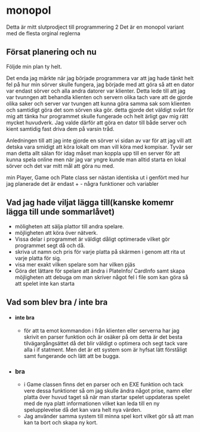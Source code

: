 # monopol
Detta är mitt slutprodject till programmering 2
Det är en monopol variant med de flesta orginal reglerna

## Försat planering och nu

Följde min plan ty helt.

Det enda jag märkte när jag började programmera var att jag hade tänkt helt fel på hur min sörver skulle fungera,
jag började med att göra så att en dator var endast sörver och alla andra datorer var klienter. Detta lede till att jag var tvunngen att behandla klienten
och servern olika tach vare att de gjorde olika saker och server var tvungen att kunna göra samma sak som klienten och samtidigt göra det som sörven ska gör.
detta gjorde det väldigt svårt för mig att tänka hur programmet skulle fungerade och helt ärligt gav mig rätt mycket huvudverk. Jag valde därför att göra en dator till både server och kient samtidig fast driva dem på varsin tråd.

Anledningen till att jag inte gjorde en sörver vi sidan av var för att jag vill att detska vara smidigt att köra lokalt om man vill köra med kompisar. Tyvär ser man detta allt sälan för idag måset man koppla upp till en server för att kunna spela online men när jag var yngre kunde man alltid starta en lokal sörver och det var mitt mål att göra nu med.


min Player, Game och Plate class ser nästan identiska ut i genfört med hur jag planerade det är endast + - några funktioner och variabler


## Vad jag hade viljat lägga till(kanske komemr lägga till unde sommarlåvet)
+ möligheten att sälja plattor till andra spelare.
+ möjligheten att köra över nätverk.
+ Vissa delar i programmet är väldigt dåligt optimerade vilket gör programmet segt då och då.
+ skriva ut namn och pris för varje platta på skärmen i genom att rita ut varje platta för sig.
+ visa mer exakt vilken spelare som har vilken pjäs
+ Göra det lättare för spelare att ändra i PlateInfo/ CardInfo samt skapa möjligheten att debuga om man skriver något fel i file som kan göra så att spelet inte kan starta

## Vad som blev bra / inte bra

* #### inte bra
  * för att ta emot kommandon i från klienten eller serverna har jag skrivit en parser funktion och är osäker på om detta är det besta tilvägargångsättet då det blir väldigt o optimera och segt tack vare alla i if statment. Men det är ett system som är hyfsat lätt förståligt samt fungerande och lätt att be bugga.
  
* ### bra
  * i Game classen finns det en parser och en EXE funktion och tack vere dessa funktioner så om jag skulle ändra något prise, namn eller platta över huvud taget så när man startar spelet uppdateras spelet med de nya platt informationen vilket kan leda till en ny spelupplevelse då det kan vara helt nya värden.
  * Jag använder samma system till minna spel kort vilket gör så att man kan ta bort och skapa ny kort.
